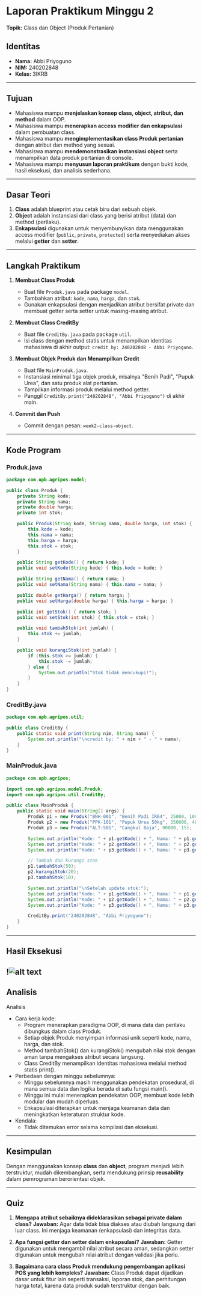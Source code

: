 # Laporan Praktikum Minggu 2

**Topik:** Class dan Object (Produk Pertanian)

## Identitas

- **Nama:** Abbi Priyoguno
- **NIM:** 240202848
- **Kelas:** 3IKRB

---

## Tujuan

- Mahasiswa mampu **menjelaskan konsep class, object, atribut, dan method** dalam OOP.
- Mahasiswa mampu **menerapkan access modifier dan enkapsulasi** dalam pembuatan class.
- Mahasiswa mampu **mengimplementasikan class Produk pertanian** dengan atribut dan method yang sesuai.
- Mahasiswa mampu **mendemonstrasikan instansiasi object** serta menampilkan data produk pertanian di console.
- Mahasiswa mampu **menyusun laporan praktikum** dengan bukti kode, hasil eksekusi, dan analisis sederhana.

---

## Dasar Teori

1. **Class** adalah blueprint atau cetak biru dari sebuah objek.
2. **Object** adalah instansiasi dari class yang berisi atribut (data) dan method (perilaku).
3. **Enkapsulasi** digunakan untuk menyembunyikan data menggunakan access modifier (`public`, `private`, `protected`) serta menyediakan akses melalui **getter** dan **setter**.

---

## Langkah Praktikum

1. **Membuat Class Produk**
   - Buat file `Produk.java` pada package `model`.
   - Tambahkan atribut: `kode`, `nama`, `harga`, dan `stok`.
   - Gunakan enkapsulasi dengan menjadikan atribut bersifat private dan membuat getter serta setter untuk masing-masing atribut.

2. **Membuat Class CreditBy**
   - Buat file `CreditBy.java` pada package `util`.
   - Isi class dengan method statis untuk menampilkan identitas mahasiswa di akhir output:
     `credit by: 240202848 - Abbi Priyoguno`.

3. **Membuat Objek Produk dan Menampilkan Credit**
   - Buat file `MainProduk.java`.
   - Instansiasi minimal tiga objek produk, misalnya "Benih Padi", "Pupuk Urea", dan satu produk alat pertanian.
   - Tampilkan informasi produk melalui method getter.
   - Panggil `CreditBy.print("240202848", "Abbi Priyoguno")` di akhir main.

4. **Commit dan Push**

   - Commit dengan pesan: `week2-class-object`.

---

## Kode Program

### Produk.java

```java
package com.upb.agripos.model;

public class Produk {
    private String kode;
    private String nama;
    private double harga;
    private int stok;

    public Produk(String kode, String nama, double harga, int stok) {
        this.kode = kode;
        this.nama = nama;
        this.harga = harga;
        this.stok = stok;
    }

    public String getKode() { return kode; }
    public void setKode(String kode) { this.kode = kode; }

    public String getNama() { return nama; }
    public void setNama(String nama) { this.nama = nama; }

    public double getHarga() { return harga; }
    public void setHarga(double harga) { this.harga = harga; }

    public int getStok() { return stok; }
    public void setStok(int stok) { this.stok = stok; }

    public void tambahStok(int jumlah) {
        this.stok += jumlah;
    }

    public void kurangiStok(int jumlah) {
        if (this.stok >= jumlah) {
            this.stok -= jumlah;
        } else {
            System.out.println("Stok tidak mencukupi!");
        }
    }
}
```

### CreditBy.java

```java
package com.upb.agripos.util;

public class CreditBy {
    public static void print(String nim, String nama) {
        System.out.println("\ncredit by: " + nim + " - " + nama);
    }
}
```

### MainProduk.java

```java
package com.upb.agripos;

import com.upb.agripos.model.Produk;
import com.upb.agripos.util.CreditBy;

public class MainProduk {
    public static void main(String[] args) {
        Produk p1 = new Produk("BNH-001", "Benih Padi IR64", 25000, 100);
        Produk p2 = new Produk("PPK-101", "Pupuk Urea 50kg", 350000, 40);
        Produk p3 = new Produk("ALT-501", "Cangkul Baja", 90000, 15);

        System.out.println("Kode: " + p1.getKode() + ", Nama: " + p1.getNama() + ", Harga: " + p1.getHarga() + ", Stok: " + p1.getStok());
        System.out.println("Kode: " + p2.getKode() + ", Nama: " + p2.getNama() + ", Harga: " + p2.getHarga() + ", Stok: " + p2.getStok());
        System.out.println("Kode: " + p3.getKode() + ", Nama: " + p3.getNama() + ", Harga: " + p3.getHarga() + ", Stok: " + p3.getStok());

        // Tambah dan kurangi stok
        p1.tambahStok(50);
        p2.kurangiStok(20);
        p3.tambahStok(10);

        System.out.println("\nSetelah update stok:");
        System.out.println("Kode: " + p1.getKode() + ", Nama: " + p1.getNama() + ", Harga: " + p1.getHarga() + ", Stok: " + p1.getStok());
        System.out.println("Kode: " + p2.getKode() + ", Nama: " + p2.getNama() + ", Harga: " + p2.getHarga() + ", Stok: " + p2.getStok());
        System.out.println("Kode: " + p3.getKode() + ", Nama: " + p3.getNama() + ", Harga: " + p3.getHarga() + ", Stok: " + p3.getStok());

        CreditBy.print("240202848", "Abbi Priyoguno");
    }
}
```

---

## Hasil Eksekusi

!![alt text](<Screenshot 2025-10-23 192354.png>)
---

## Analisis
Analisis

- Cara kerja kode:
    - Program menerapkan paradigma OOP, di mana data dan perilaku dibungkus dalam class Produk.
    - Setiap objek Produk menyimpan informasi unik seperti kode, nama, harga, dan stok.
    - Method tambahStok() dan kurangiStok() mengubah nilai stok dengan aman tanpa mengakses atribut secara langsung.
    - Class CreditBy menampilkan identitas mahasiswa melalui method statis print().
- Perbedaan dengan minggu sebelumnya:
    - Minggu sebelumnya masih menggunakan pendekatan prosedural, di mana semua data dan logika berada di satu fungsi main().
    - Minggu ini mulai menerapkan pendekatan OOP, membuat kode lebih modular dan mudah diperluas.
    - Enkapsulasi diterapkan untuk menjaga keamanan data dan meningkatkan keteraturan struktur kode.
- Kendala:
    - Tidak ditemukan error selama kompilasi dan eksekusi.

---

## Kesimpulan

Dengan menggunakan konsep **class** dan **object**, program menjadi lebih terstruktur, mudah dikembangkan, serta mendukung prinsip **reusability** dalam pemrograman berorientasi objek.

---

## Quiz

1. **Mengapa atribut sebaiknya dideklarasikan sebagai private dalam class?**
   **Jawaban:** Agar data tidak bisa diakses atau diubah langsung dari luar class. Ini menjaga keamanan (enkapsulasi) dan integritas data.

2. **Apa fungsi getter dan setter dalam enkapsulasi?**
   **Jawaban:** Getter digunakan untuk mengambil nilai atribut secara aman, sedangkan setter digunakan untuk mengubah nilai atribut dengan validasi jika perlu.

3. **Bagaimana cara class Produk mendukung pengembangan aplikasi POS yang lebih kompleks?**
   **Jawaban:** Class Produk dapat dijadikan dasar untuk fitur lain seperti transaksi, laporan stok, dan perhitungan harga total, karena data produk sudah terstruktur dengan baik.
